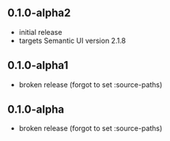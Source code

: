 ## 0.1.0-alpha2

* initial release
* targets Semantic UI version 2.1.8

## 0.1.0-alpha1

* broken release (forgot to set :source-paths)

## 0.1.0-alpha

* broken release (forgot to set :source-paths)
